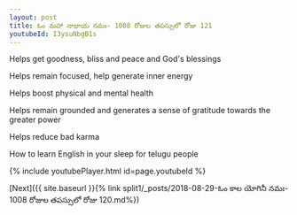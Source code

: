 ```yaml
---
layout: post
title: ఓం మహా నాధాయ నమః- 1008 రోజుల తపస్సులో రోజు 121
youtubeId: I3ysuNbgB1s
---
```

 
 
Helps get goodness, bliss and peace and God's blessings
 
Helps remain focused, help generate inner energy 
 
Helps boost physical and mental health 
 
Helps remain grounded and generates a sense of gratitude towards the greater power 
 
Helps reduce bad karma
 
How to learn English in your sleep for telugu people
 
 
 
 


{% include youtubePlayer.html id=page.youtubeId %}
 
[Next]({{ site.baseurl }}{% link split1/_posts/2018-08-29-ఓం కాల యోగినీ నమః- 1008 రోజుల తపస్సులో రోజు 120.md%})
 
